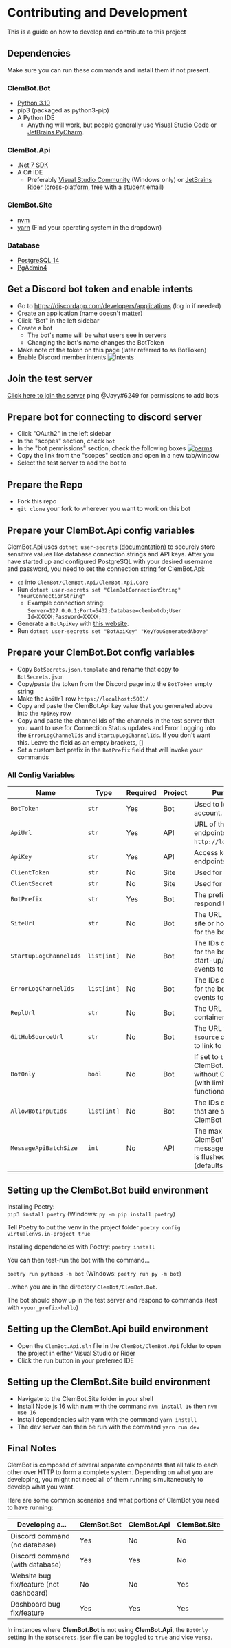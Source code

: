 Contributing and Development
============================
This is a guide on how to develop and contribute to this project

## Dependencies

Make sure you can run these commands and install them if not present.

### ClemBot.Bot

* [Python 3.10](https://www.python.org/downloads/release/python-3100/)
* pip3 (packaged as python3-pip)
* A Python IDE
    * Anything will work, but people generally use [Visual Studio Code](https://code.visualstudio.com/)
      or [JetBrains PyCharm](https://www.jetbrains.com/pycharm/).

### ClemBot.Api

* [.Net 7 SDK](https://dotnet.microsoft.com/download/dotnet/7.0)
* A C# IDE
  * Preferably [Visual Studio Community](https://visualstudio.microsoft.com/) (Windows only)
  or [JetBrains Rider](https://www.jetbrains.com/rider/) (cross-platform, free with a student email)

### ClemBot.Site

* [nvm](https://github.com/nvm-sh/nvm#installing-and-updating)
* [yarn](https://classic.yarnpkg.com/lang/en/docs/install/#windows-stable) (Find your operating system in the
  dropdown)

### Database

* [PostgreSQL 14](https://www.postgresql.org/download/)
* [PgAdmin4](https://www.pgadmin.org/download/)

## Get a Discord bot token and enable intents

* Go to https://discordapp.com/developers/applications (log in if needed)
* Create an application (name doesn't matter)
* Click "Bot" in the left sidebar
* Create a bot
    * The bot's name will be what users see in servers
    * Changing the bot's name changes the BotToken
* Make note of the token on this page (later referred to as BotToken)
* Enable Discord member intents ![Intents](https://i.postimg.cc/hhWy9N7W/Screen-Shot-2020-11-06-at-10-30-25-AM.png)

## Join the test server

[Click here to join the server](https://discord.gg/FACu8k4)
ping @Jayy#6249 for permissions to add bots

## Prepare bot for connecting to discord server

* Click "OAuth2" in the left sidebar
* In the "scopes" section, check `bot`
* In the "bot permissions" section, check the following
  boxes [![perms](https://i.postimg.cc/NFkdvDCY/perms.png)](https://postimg.cc/xNqvKvSF)
* Copy the link from the "scopes" section and open in a new tab/window
* Select the test server to add the bot to

## Prepare the Repo

* Fork this repo
* `git clone` your fork to wherever you want to work on this bot

## Prepare your ClemBot.Api config variables

ClemBot.Api
uses `dotnet user-secrets` ([documentation](https://docs.microsoft.com/en-us/aspnet/core/security/app-secrets?view=aspnetcore-5.0))
to securely store sensitive values like database connection strings and API keys. After you have started up and
configured PostgreSQL with your desired username and password, you need to set the connection string for ClemBot.Api:

* `cd` into `ClemBot/ClemBot.Api/ClemBot.Api.Core`
* Run `dotnet user-secrets set "ClemBotConnectionString" "YourConnectionString"`
    * Example connection string: `Server=127.0.0.1;Port=5432;Database=clembotdb;User Id=XXXXX;Password=XXXXX;`
* Generate a `BotApiKey`
  with [this website](https://www.allkeysgenerator.com/Random/Security-Encryption-Key-Generator.aspx).
* Run `dotnet user-secrets set "BotApiKey" "KeyYouGeneratedAbove"`

## Prepare your ClemBot.Bot config variables

* Copy `BotSecrets.json.template` and rename that copy to `BotSecrets.json`
* Copy/paste the token from the Discord page into the `BotToken` empty string
* Make the `ApiUrl` row `https://localhost:5001/`
* Copy and paste the ClemBot.Api key value that you generated above into the `ApiKey` row
* Copy and paste the channel Ids of the channels in the test server that you want to use for Connection Status updates
  and Error Logging into the `ErrorLogChannelIds` and `StartupLogChannelIds`. If you don't want this. Leave the field as
  an empty brackets, []
* Set a custom bot prefix in the `BotPrefix` field that will invoke your commands

### All Config Variables

| Name                   | Type        | Required | Project | Purpose/Use                                                                                                |
|------------------------|-------------|----------|---------|------------------------------------------------------------------------------------------------------------|
| `BotToken`             | `str`       | Yes      | Bot     | Used to log into the bot account.                                                                          |
| `ApiUrl`               | `str`       | Yes      | API     | URL of the API endpoints (defaults to `http://localhost:5001/`)                                            |
| `ApiKey`               | `str`       | Yes      | API     | Access key for the bot endpoints in the API.                                                               |
| `ClientToken`          | `str`       | No       | Site    | Used for the website.                                                                                      |
| `ClientSecret`         | `str`       | No       | Site    | Used for the website.                                                                                      |
| `BotPrefix`            | `str`       | Yes      | Bot     | The prefix your bot will respond to.                                                                       |
| `SiteUrl`              | `str`       | No       | Bot     | The URL of your local site or hosted instance for the bot to link to.                                      |
| `StartupLogChannelIds` | `list[int]` | No       | Bot     | The IDs of the channels for the bot to send start-up/shutdown events to.                                   |
| `ErrorLogChannelIds`   | `list[int]` | No       | Bot     | The IDs of the channels for the bot to send error events to.                                               |
| `ReplUrl`              | `str`       | No       | Bot     | The URL of the Snekbox container.                                                                          |
| `GitHubSourceUrl`      | `str`       | No       | Bot     | The URL that the `!source` command uses to link to source.                                                 |
| `BotOnly`              | `bool`      | No       | Bot     | If set to `true`, ClemBot.Bot operates without ClemBot.Api (with limited functionality).                   |
| `AllowBotInputIds`     | `list[int]` | No       | Bot     | The IDs of Discord bots that are allowed to run ClemBot commands.                                          |
| `MessageApiBatchSize`  | `int`       | No       | API     | The max cache size for ClemBot's internal message catch before it is flushed to the API (defaults to `5`). | 

## Setting up the ClemBot.Bot build environment

Installing Poetry:  
`pip3 install poetry` (Windows: `py -m pip install poetry`)

Tell Poetry to put the venv in the project folder
`poetry config virtualenvs.in-project true`

Installing dependencies with Poetry:
`poetry install`

You can then test-run the bot with the command...

`poetry run python3 -m bot` (Windows: `poetry run py -m bot`)

...when you are in the directory `ClemBot/ClemBot.Bot`.

The bot should show up in the test server and respond to commands (test with `<your_prefix>hello`)

## Setting up the ClemBot.Api build environment

* Open the `ClemBot.Api.sln` file in the `ClemBot/ClemBot.Api` folder to open the project in either Visual Studio or
  Rider
* Click the run button in your preferred IDE

## Setting up the ClemBot.Site build environment

* Navigate to the ClemBot.Site folder in your shell
* Install Node.js 16 with nvm with the command `nvm install 16` then `nvm use 16`
* Install dependencies with yarn with the command `yarn install`
* The dev server can then be run with the command `yarn run dev`

## Final Notes

ClemBot is composed of several separate components that all talk to each other over HTTP to form a complete system.
Depending on what you are developing, you might not need all of them running simultaneously to develop what you want.

Here are some common scenarios and what portions of ClemBot you need to have running:

| Developing a...                         | ClemBot.Bot | ClemBot.Api | ClemBot.Site |
|-----------------------------------------|-------------|-------------|--------------|
| Discord command (no database)           | Yes         | No          | No           |
| Discord command (with database)         | Yes         | Yes         | No           |
| Website bug fix/feature (not dashboard) | No          | No          | Yes          |
| Dashboard bug fix/feature               | Yes         | Yes         | Yes          |

In instances where **ClemBot.Bot** is not using **ClemBot.Api**, the `BotOnly` setting in the `BotSecrets.json` file can
be toggled to `true` and vice versa.